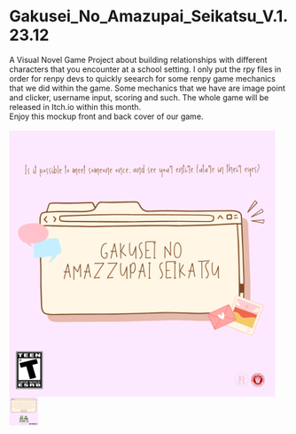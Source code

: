 # Gakusei_No_Amazupai_Seikatsu_V.1.23.12
A Visual Novel Game Project about building relationships with different characters that you encounter at a school setting. 
I only put the rpy files in order for renpy devs to quickly seearch for some renpy game mechanics that we did within the game.
Some mechanics that we have are image point and clicker, username input, scoring and such.
The whole game will be released in Itch.io within this month.
<br>
Enjoy this mockup front and back cover of our game.
<br>
<br>
<img align="left" alt="Renpy" width="480px" src="Cover 1.2.png"/>
<br>
<br>
<img align="left" alt="Renpy" width="52px" src="Cover 1.2 Back.png"/>
